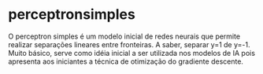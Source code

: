 # perceptronsimples

O perceptron simples é um modelo inicial de redes neurais que permite realizar separações lineares entre fronteiras. A saber, separar y=1 de y=-1. Muito básico, serve como idéia inicial a ser utilizada nos modelos de IA pois apresenta aos iniciantes a técnica de otimização do gradiente descente.
